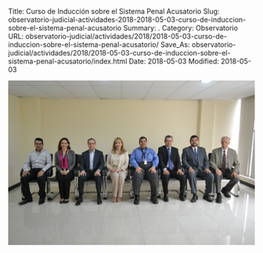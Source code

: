 Title: Curso de Inducción sobre el Sistema Penal Acusatorio
Slug: observatorio-judicial-actividades-2018-2018-05-03-curso-de-induccion-sobre-el-sistema-penal-acusatorio
Summary: .
Category: Observatorio
URL: observatorio-judicial/actividades/2018/2018-05-03-curso-de-induccion-sobre-el-sistema-penal-acusatorio/
Save_As: observatorio-judicial/actividades/2018/2018-05-03-curso-de-induccion-sobre-el-sistema-penal-acusatorio/index.html
Date: 2018-05-03
Modified: 2018-05-03


<img src="foto_1.jpg" class="img-fluid"> 



